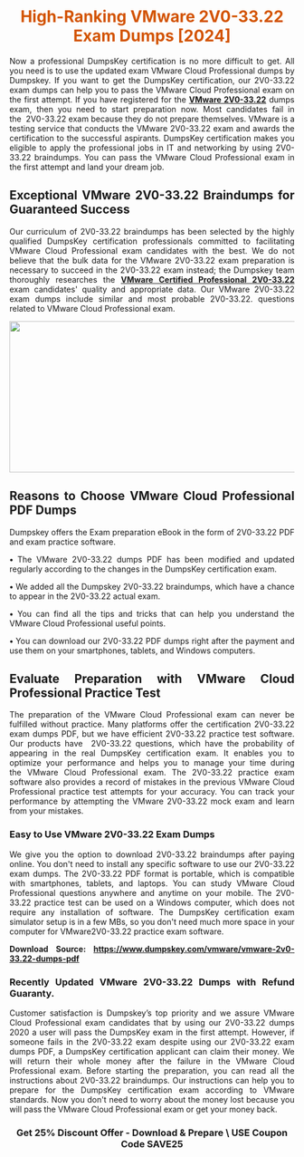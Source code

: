 <h1 style="text-align: center;"><span style="color:#d35400;"><strong>High-Ranking VMware 2V0-33.22 Exam Dumps [2024]</strong></span></h1>

<p style="text-align: justify;">Now a professional DumpsKey certification is no more difficult to get. All you need is to use the updated exam VMware Cloud Professional dumps by Dumpskey. If you want to get the DumpsKey certification, our 2V0-33.22 exam dumps can help you to pass the VMware Cloud Professional exam on the first attempt. If you have registered for the <a href="https://www.dumpskey.com/how-to-pass-vmware-certification-exam"><strong>VMware 2V0-33.22</strong></a> dumps exam, then you need to start preparation now. Most candidates fail in the  2V0-33.22 exam because they do not prepare themselves. VMware is a testing service that conducts the VMware 2V0-33.22 exam and awards the certification to the successful aspirants. DumpsKey certification makes you eligible to apply the professional jobs in IT and networking by using 2V0-33.22 braindumps. You can pass the VMware Cloud Professional exam in the first attempt and land your dream job.</p>

<h2 style="text-align: justify;"><strong>Exceptional VMware 2V0-33.22</strong><strong> Braindumps for Guaranteed Success</strong></h2>

<p style="text-align: justify;">Our curriculum of 2V0-33.22 braindumps has been selected by the highly qualified DumpsKey certification professionals committed to facilitating VMware Cloud Professional exam candidates with the best. We do not believe that the bulk data for the VMware 2V0-33.22 exam preparation is necessary to succeed in the 2V0-33.22 exam instead; the Dumpskey team thoroughly researches the <a href="https://www.dumpskey.com/vmware/vcp-dumps"><strong>VMware Certified Professional 2V0-33.22</strong></a> exam candidates' quality and appropriate data. Our VMware 2V0-33.22 exam dumps include similar and most probable 2V0-33.22. questions related to VMware Cloud Professional exam.</p>

<p style="text-align: center;"><img src="https://i.imgur.com/f7qNPQv.jpg" style="height: 267px; width: 700px;" /></p>

<h2 style="text-align: justify;"><strong>Reasons to Choose VMware Cloud Professional PDF Dumps </strong></h2>

<p style="text-align: justify;">Dumpskey offers the Exam preparation eBook in the form of 2V0-33.22 PDF and exam practice software.</p>

<p style="text-align: justify;"><strong>• </strong>The VMware 2V0-33.22 dumps PDF has been modified and updated regularly according to the changes in the DumpsKey certification exam.</p>

<p style="text-align: justify;"><strong>•</strong> We added all the Dumpskey 2V0-33.22 braindumps, which have a chance to appear in the 2V0-33.22 actual exam.</p>

<p style="text-align: justify;"><strong>•</strong> You can find all the tips and tricks that can help you understand the VMware Cloud Professional useful points.</p>

<p style="text-align: justify;"><strong>•</strong> You can download our 2V0-33.22 PDF dumps right after the payment and use them on your smartphones, tablets, and Windows computers.</p>

<h2 style="text-align: justify;"><strong><strong>Evaluate Preparation with </strong>VMware Cloud Professional<strong> Practice Test </strong></strong></h2>

<p style="text-align: justify;">The preparation of the VMware Cloud Professional exam can never be fulfilled without practice. Many platforms offer the certification 2V0-33.22 exam dumps PDF, but we have efficient 2V0-33.22 practice test software. Our products have  2V0-33.22 questions, which have the probability of appearing in the real DumpsKey certification exam. It enables you to optimize your performance and helps you to manage your time during the VMware Cloud Professional exam. The 2V0-33.22 practice exam software also provides a record of mistakes in the previous VMware Cloud Professional practice test attempts for your accuracy. You can track your performance by attempting the VMware 2V0-33.22 mock exam and learn from your mistakes.</p>

<h3 style="text-align: justify;"><strong>Easy to Use VMware 2V0-33.22 Exam Dumps </strong></h3>

<p style="text-align: justify;">We give you the option to download 2V0-33.22 braindumps after paying online. You don't need to install any specific software to use our 2V0-33.22 exam dumps. The 2V0-33.22 PDF format is portable, which is compatible with smartphones, tablets, and laptops. You can study VMware Cloud Professional questions anywhere and anytime on your mobile. The 2V0-33.22 practice test can be used on a Windows computer, which does not require any installation of software. The DumpsKey certification exam simulator setup is in a few MBs, so you don't need much more space in your computer for VMware2V0-33.22 practice exam software.</p>

<p style="text-align: justify;"><strong>Download Source: <a href="https://www.dumpskey.com/vmware/vmware-2v0-33.22-dumps-pdf">https://www.dumpskey.com/vmware/vmware-2v0-33.22-dumps-pdf</a></strong></p>

<h3 style="text-align: justify;"><strong>Recently Updated VMware 2V0-33.22 Dumps with Refund Guaranty.</strong></h3>

<p style="text-align: justify;">Customer satisfaction is Dumpskey’s top priority and we assure VMware Cloud Professional exam candidates that by using our 2V0-33.22 dumps 2020 a user will pass the DumpsKey exam in the first attempt. However, if someone fails in the 2V0-33.22 exam despite using our 2V0-33.22 exam dumps PDF, a DumpsKey certification applicant can claim their money. We will return their whole money after the failure in the VMware Cloud Professional exam. Before starting the preparation, you can read all the instructions about 2V0-33.22 braindumps. Our instructions can help you to prepare for the DumpsKey certification exam according to VMware standards. Now you don't need to worry about the money lost because you will pass the VMware Cloud Professional exam or get your money back.</p>

<h3 style="text-align: center;"><strong>Get 25% Discount Offer - Download & Prepare \ USE Coupon Code SAVE25</strong></h3>
